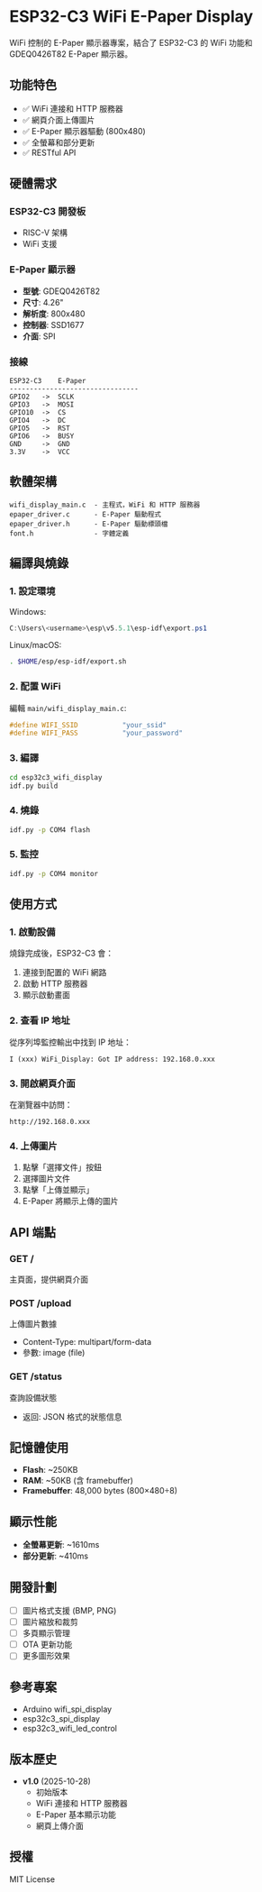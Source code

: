 # ESP32-C3 WiFi E-Paper Display

WiFi 控制的 E-Paper 顯示器專案，結合了 ESP32-C3 的 WiFi 功能和 GDEQ0426T82 E-Paper 顯示器。

## 功能特色

- ✅ WiFi 連接和 HTTP 服務器
- ✅ 網頁介面上傳圖片
- ✅ E-Paper 顯示器驅動 (800x480)
- ✅ 全螢幕和部分更新
- ✅ RESTful API

## 硬體需求

### ESP32-C3 開發板
- RISC-V 架構
- WiFi 支援

### E-Paper 顯示器
- **型號**: GDEQ0426T82
- **尺寸**: 4.26"
- **解析度**: 800x480
- **控制器**: SSD1677
- **介面**: SPI

### 接線

```
ESP32-C3    E-Paper
--------------------------------
GPIO2   ->  SCLK
GPIO3   ->  MOSI
GPIO10  ->  CS
GPIO4   ->  DC
GPIO5   ->  RST
GPIO6   ->  BUSY
GND     ->  GND
3.3V    ->  VCC
```

## 軟體架構

```
wifi_display_main.c  - 主程式，WiFi 和 HTTP 服務器
epaper_driver.c      - E-Paper 驅動程式
epaper_driver.h      - E-Paper 驅動標頭檔
font.h               - 字體定義
```

## 編譯與燒錄

### 1. 設定環境

Windows:
```powershell
C:\Users\<username>\esp\v5.5.1\esp-idf\export.ps1
```

Linux/macOS:
```bash
. $HOME/esp/esp-idf/export.sh
```

### 2. 配置 WiFi

編輯 `main/wifi_display_main.c`:
```c
#define WIFI_SSID           "your_ssid"
#define WIFI_PASS           "your_password"
```

### 3. 編譯

```bash
cd esp32c3_wifi_display
idf.py build
```

### 4. 燒錄

```bash
idf.py -p COM4 flash
```

### 5. 監控

```bash
idf.py -p COM4 monitor
```

## 使用方式

### 1. 啟動設備

燒錄完成後，ESP32-C3 會：
1. 連接到配置的 WiFi 網路
2. 啟動 HTTP 服務器
3. 顯示啟動畫面

### 2. 查看 IP 地址

從序列埠監控輸出中找到 IP 地址：
```
I (xxx) WiFi_Display: Got IP address: 192.168.0.xxx
```

### 3. 開啟網頁介面

在瀏覽器中訪問：
```
http://192.168.0.xxx
```

### 4. 上傳圖片

1. 點擊「選擇文件」按鈕
2. 選擇圖片文件
3. 點擊「上傳並顯示」
4. E-Paper 將顯示上傳的圖片

## API 端點

### GET /
主頁面，提供網頁介面

### POST /upload
上傳圖片數據
- Content-Type: multipart/form-data
- 參數: image (file)

### GET /status
查詢設備狀態
- 返回: JSON 格式的狀態信息

## 記憶體使用

- **Flash**: ~250KB
- **RAM**: ~50KB (含 framebuffer)
- **Framebuffer**: 48,000 bytes (800×480÷8)

## 顯示性能

- **全螢幕更新**: ~1610ms
- **部分更新**: ~410ms

## 開發計劃

- [ ] 圖片格式支援 (BMP, PNG)
- [ ] 圖片縮放和裁剪
- [ ] 多頁顯示管理
- [ ] OTA 更新功能
- [ ] 更多圖形效果

## 參考專案

- Arduino wifi_spi_display
- esp32c3_spi_display
- esp32c3_wifi_led_control

## 版本歷史

- **v1.0** (2025-10-28)
  - 初始版本
  - WiFi 連接和 HTTP 服務器
  - E-Paper 基本顯示功能
  - 網頁上傳介面

## 授權

MIT License
